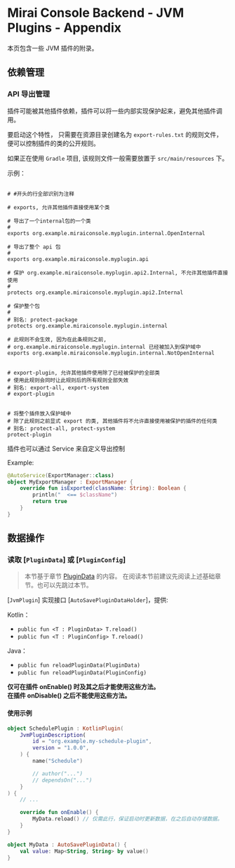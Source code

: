 # Mirai Console Backend - JVM Plugins - Appendix

本页包含一些 JVM 插件的附录。

## 依赖管理

### API 导出管理

插件可能被其他插件依赖，插件可以将一些内部实现保护起来，避免其他插件调用。

要启动这个特性， 只需要在资源目录创建名为 `export-rules.txt` 的规则文件，便可以控制插件的类的公开规则。

如果正在使用 `Gradle` 项目, 该规则文件一般需要放置于 `src/main/resources` 下。

示例：

```text

# #开头的行全部识别为注释

# exports, 允许其他插件直接使用某个类

# 导出了一个internal包的一个类
#
exports org.example.miraiconsole.myplugin.internal.OpenInternal

# 导出了整个 api 包
#
exports org.example.miraiconsole.myplugin.api

# 保护 org.example.miraiconsole.myplugin.api2.Internal, 不允许其他插件直接使用
#
protects org.example.miraiconsole.myplugin.api2.Internal

# 保护整个包
#
# 别名: protect-package
protects org.example.miraiconsole.myplugin.internal

# 此规则不会生效, 因为在此条规则之前,
# org.example.miraiconsole.myplugin.internal 已经被加入到保护域中
exports org.example.miraiconsole.myplugin.internal.NotOpenInternal


# export-plugin, 允许其他插件使用除了已经被保护的全部类
# 使用此规则会同时让此规则后的所有规则全部失效
# 别名: export-all, export-system
# export-plugin


# 将整个插件放入保护域中
# 除了此规则之前显式 export 的类, 其他插件将不允许直接使用被保护的插件的任何类
# 别名: protect-all, protect-system
protect-plugin

```

插件也可以通过 Service 来自定义导出控制

Example:

```kotlin
@AutoService(ExportManager::class)
object MyExportManager : ExportManager {
    override fun isExported(className: String): Boolean {
        println("  <== $className")
        return true
    }
}
```

## 数据操作

### 读取 [`PluginData`] 或 [`PluginConfig`]

> 本节基于章节 [PluginData](../PluginData.md) 的内容。
> 在阅读本节前建议先阅读上述基础章节。也可以先跳过本节。

[`JvmPlugin`] 实现接口 [`AutoSavePluginDataHolder`]，提供:

Kotlin：

- `public fun <T : PluginData> T.reload()`
- `public fun <T : PluginConfig> T.reload()`

Java：

- `public fun reloadPluginData(PluginData)`
- `public fun reloadPluginData(PluginConfig)`

**仅可在插件 onEnable() 时及其之后才能使用这些方法。**  
**在插件 onDisable() 之后不能使用这些方法。**

#### 使用示例

```kotlin
object SchedulePlugin : KotlinPlugin(
    JvmPluginDescription(
        id = "org.example.my-schedule-plugin",
        version = "1.0.0",
    ) {
        name("Schedule")

        // author("...")
        // dependsOn("...")
    }
) {
    // ...

    override fun onEnable() {
        MyData.reload() // 仅需此行，保证启动时更新数据，在之后自动存储数据。
    }
}

object MyData : AutoSavePluginData() {
    val value: Map<String, String> by value()
}
```
